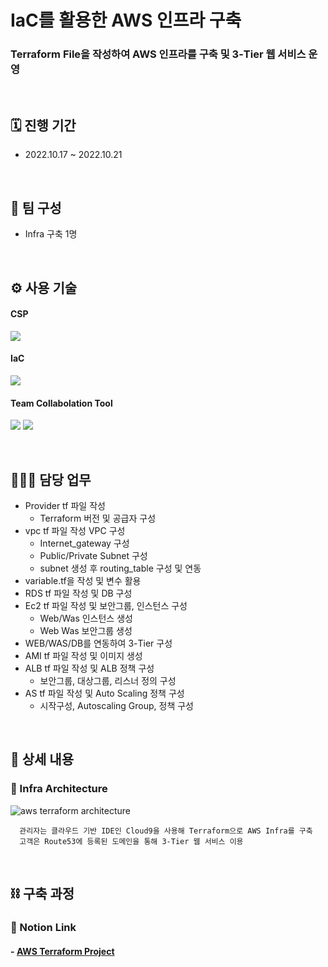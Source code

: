 # IaC를 활용한 AWS 인프라 구축
### Terraform File을 작성하여 AWS 인프라를 구축 및 3-Tier 웹 서비스 운영

</br>

## 🗓️ 진행 기간
- 2022.10.17 ~ 2022.10.21

</br>

## 👥 팀 구성
- Infra 구축 1명

</br>

## ⚙️ 사용 기술
#### CSP
<img src="https://img.shields.io/badge/Amazon AWS-232F3E?style=for-the-badge&logo=Amazon AWS&logoColor=white"> <!--AWS-->
#### IaC
<img src="https://img.shields.io/badge/Terraform-7B42BC?style=for-the-badge&logo=Terraform&logoColor=white"> <!--Terraform--> 
#### Team Collabolation Tool
<img src="https://img.shields.io/badge/Notion-000000?style=for-the-badge&logo=Notion&logoColor=white"> <!--Notion-->
<img src="https://img.shields.io/badge/Drawio-000000?style=for-the-badge&logo=Drawio&logoColor=white"> <!--Draw.io-->

</br>

## 🙋🏻‍♂️ 담당 업무
- Provider tf 파일 작성
    - Terraform 버전 및 공급자 구성
- vpc tf 파일 작성 VPC 구성
    - Internet_gateway 구성
    - Public/Private Subnet 구성
    - subnet 생성 후 routing_table 구성 및 연동
- variable.tf을 작성 및 변수 활용
- RDS tf 파일 작성 및 DB 구성
- Ec2 tf 파일 작성 및 보안그룹, 인스턴스 구성
    - Web/Was 인스턴스 생성
    - Web Was 보안그룹 생성
- WEB/WAS/DB를 연동하여 3-Tier 구성
- AMI tf 파일 작성 및 이미지 생성
- ALB tf 파일 작성 및 ALB 정책 구성
    - 보안그룹, 대상그룹, 리스너 정의 구성
- AS tf 파일 작성 및 Auto Scaling 정책 구성
    - 시작구성, Autoscaling Group, 정책 구성

</br>

## 📝 상세 내용 
### 📌 Infra Architecture
![aws terraform architecture](https://user-images.githubusercontent.com/117608997/215544478-e61a2989-b44c-4a55-9c3f-f56571a4c6d0.jpg)
```
  관리자는 클라우드 기반 IDE인 Cloud9을 사용해 Terraform으로 AWS Infra를 구축
  고객은 Route53에 등록된 도메인을 통해 3-Tier 웹 서비스 이용
```

</br>

## ⛓️ 구축 과정
### 🔗 Notion Link
#### - [AWS Terraform Project](https://glen-party-257.notion.site/AWS-Terraform-Project-77b1eb82a2d74ec9a0aee5130734d885)


</br>

